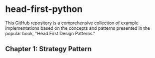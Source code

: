 # head-first-python
This GitHub repository is a comprehensive collection of example implementations based on the concepts and patterns presented in the popular book, "Head First Design Patterns."

## Chapter 1: Strategy Pattern

